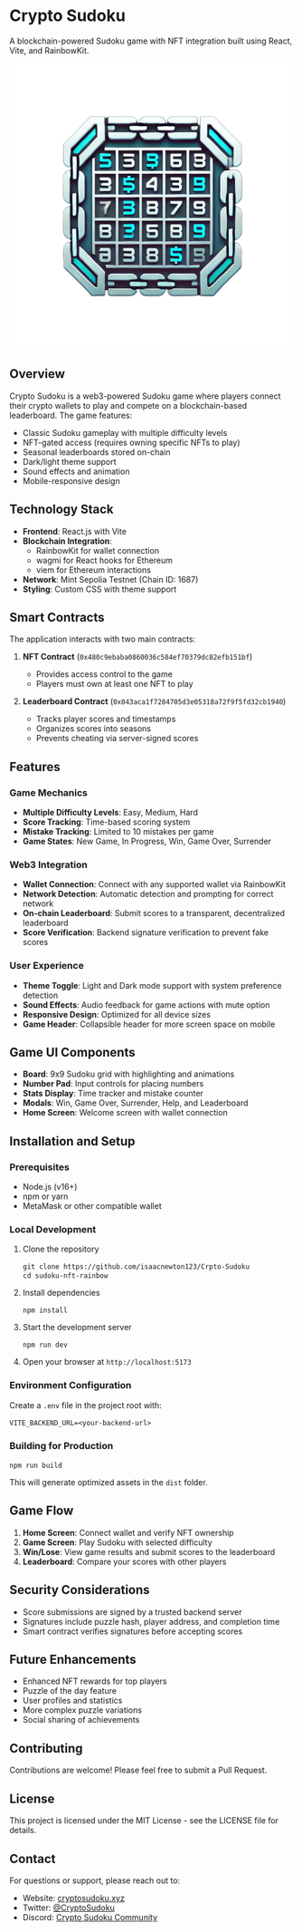 # Crypto Sudoku

A blockchain-powered Sudoku game with NFT integration built using React, Vite, and RainbowKit.

![Crypto Sudoku NFT Game](https://raw.githubusercontent.com/isaacnewton123/sudoku-NFT/refs/heads/main/Removal-779.png)

## Overview

Crypto Sudoku is a web3-powered Sudoku game where players connect their crypto wallets to play and compete on a blockchain-based leaderboard. The game features:

- Classic Sudoku gameplay with multiple difficulty levels
- NFT-gated access (requires owning specific NFTs to play)
- Seasonal leaderboards stored on-chain
- Dark/light theme support
- Sound effects and animation
- Mobile-responsive design

## Technology Stack

- **Frontend**: React.js with Vite
- **Blockchain Integration**: 
  - RainbowKit for wallet connection
  - wagmi for React hooks for Ethereum
  - viem for Ethereum interactions
- **Network**: Mint Sepolia Testnet (Chain ID: 1687)
- **Styling**: Custom CSS with theme support

## Smart Contracts

The application interacts with two main contracts:

1. **NFT Contract** (`0x480c9ebaba0860036c584ef70379dc82efb151bf`)
   - Provides access control to the game
   - Players must own at least one NFT to play

2. **Leaderboard Contract** (`0x043aca1f7284705d3e05318a72f9f5fd32cb1940`)
   - Tracks player scores and timestamps
   - Organizes scores into seasons
   - Prevents cheating via server-signed scores

## Features

### Game Mechanics

- **Multiple Difficulty Levels**: Easy, Medium, Hard
- **Score Tracking**: Time-based scoring system
- **Mistake Tracking**: Limited to 10 mistakes per game
- **Game States**: New Game, In Progress, Win, Game Over, Surrender

### Web3 Integration

- **Wallet Connection**: Connect with any supported wallet via RainbowKit
- **Network Detection**: Automatic detection and prompting for correct network
- **On-chain Leaderboard**: Submit scores to a transparent, decentralized leaderboard
- **Score Verification**: Backend signature verification to prevent fake scores

### User Experience

- **Theme Toggle**: Light and Dark mode support with system preference detection
- **Sound Effects**: Audio feedback for game actions with mute option
- **Responsive Design**: Optimized for all device sizes
- **Game Header**: Collapsible header for more screen space on mobile

## Game UI Components

- **Board**: 9x9 Sudoku grid with highlighting and animations
- **Number Pad**: Input controls for placing numbers
- **Stats Display**: Time tracker and mistake counter
- **Modals**: Win, Game Over, Surrender, Help, and Leaderboard
- **Home Screen**: Welcome screen with wallet connection

## Installation and Setup

### Prerequisites

- Node.js (v16+)
- npm or yarn
- MetaMask or other compatible wallet

### Local Development

1. Clone the repository
   ```
   git clone https://github.com/isaacnewton123/Crpto-Sudoku
   cd sudoku-nft-rainbow
   ```

2. Install dependencies
   ```
   npm install
   ```

3. Start the development server
   ```
   npm run dev
   ```

4. Open your browser at `http://localhost:5173`

### Environment Configuration

Create a `.env` file in the project root with:

```
VITE_BACKEND_URL=<your-backend-url>
```

### Building for Production

```
npm run build
```

This will generate optimized assets in the `dist` folder.

## Game Flow

1. **Home Screen**: Connect wallet and verify NFT ownership
2. **Game Screen**: Play Sudoku with selected difficulty
3. **Win/Lose**: View game results and submit scores to the leaderboard
4. **Leaderboard**: Compare your scores with other players

## Security Considerations

- Score submissions are signed by a trusted backend server
- Signatures include puzzle hash, player address, and completion time
- Smart contract verifies signatures before accepting scores

## Future Enhancements

- Enhanced NFT rewards for top players
- Puzzle of the day feature
- User profiles and statistics
- More complex puzzle variations
- Social sharing of achievements

## Contributing

Contributions are welcome! Please feel free to submit a Pull Request.

## License

This project is licensed under the MIT License - see the LICENSE file for details.

## Contact

For questions or support, please reach out to:
- Website: [cryptosudoku.xyz](https://cryptosudoku.xyz)
- Twitter: [@CryptoSudoku](https://twitter.com/CryptoSudokuG)
- Discord: [Crypto Sudoku Community](https://discord.gg/8htQ6wn9Md)
